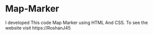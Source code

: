 # Map-Marker
I developed This code Map Marker using HTML And CSS. To see the website visit https://RoshanJ45
